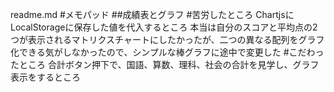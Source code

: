 readme.md
#メモパッド
##成績表とグラフ
#苦労したところ
ChartjsにLocalStorageに保存した値を代入するところ
本当は自分のスコアと平均点の2つが表示されるマトリクスチャートにしたかったが、二つの異なる配列をグラフ化できる気がしなかったので、シンプルな棒グラフに途中で変更した
#こだわったところ
合計ボタン押下で、国語、算数、理科、社会の合計を見学し、グラフ表示をするところ